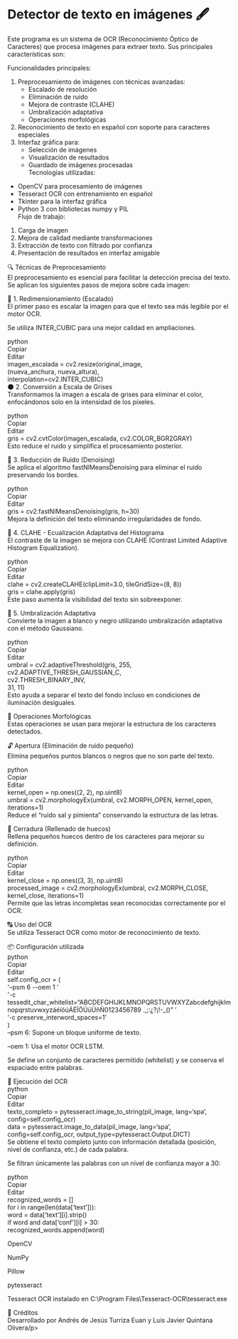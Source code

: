 # Detector de texto en imágenes 🖋️
<p class="has-line-data" data-line-start="0" data-line-end="1">Este programa es un sistema de OCR (Reconocimiento Óptico de Caracteres) que procesa imágenes para extraer texto. Sus principales características son:</p>
<p class="has-line-data" data-line-start="2" data-line-end="3">Funcionalidades principales:</p>
<ol>
<li class="has-line-data" data-line-start="4" data-line-end="10">Preprocesamiento de imágenes con técnicas avanzadas:
<ul>
<li class="has-line-data" data-line-start="5" data-line-end="6">Escalado de resolución</li>
<li class="has-line-data" data-line-start="6" data-line-end="7">Eliminación de ruido</li>
<li class="has-line-data" data-line-start="7" data-line-end="8">Mejora de contraste (CLAHE)</li>
<li class="has-line-data" data-line-start="8" data-line-end="9">Umbralización adaptativa</li>
<li class="has-line-data" data-line-start="9" data-line-end="10">Operaciones morfológicas</li>
</ul>
</li>
<li class="has-line-data" data-line-start="10" data-line-end="11">Reconocimiento de texto en español con soporte para caracteres especiales</li>
<li class="has-line-data" data-line-start="11" data-line-end="17">Interfaz gráfica para:
<ul>
<li class="has-line-data" data-line-start="12" data-line-end="13">Selección de imágenes</li>
<li class="has-line-data" data-line-start="13" data-line-end="14">Visualización de resultados</li>
<li class="has-line-data" data-line-start="14" data-line-end="17">Guardado de imágenes procesadas<br>
Tecnologías utilizadas:</li>
</ul>
</li>
</ol>
<ul>
<li class="has-line-data" data-line-start="17" data-line-end="18">OpenCV para procesamiento de imágenes</li>
<li class="has-line-data" data-line-start="18" data-line-end="19">Tesseract OCR con entrenamiento en español</li>
<li class="has-line-data" data-line-start="19" data-line-end="20">Tkinter para la interfaz gráfica</li>
<li class="has-line-data" data-line-start="20" data-line-end="23">Python 3 con bibliotecas numpy y PIL<br>
Flujo de trabajo:</li>
</ul>
<ol>
<li class="has-line-data" data-line-start="23" data-line-end="24">Carga de imagen</li>
<li class="has-line-data" data-line-start="24" data-line-end="25">Mejora de calidad mediante transformaciones</li>
<li class="has-line-data" data-line-start="25" data-line-end="26">Extracción de texto con filtrado por confianza</li>
<li class="has-line-data" data-line-start="26" data-line-end="28">Presentación de resultados en interfaz amigable</li>
</ol>

<p class="has-line-data" data-line-start="0" data-line-end="2">🔍 Técnicas de Preprocesamiento<br>
El preprocesamiento es esencial para facilitar la detección precisa del texto. Se aplican los siguientes pasos de mejora sobre cada imagen:</p>
<p class="has-line-data" data-line-start="3" data-line-end="5">📏 1. Redimensionamiento (Escalado)<br>
El primer paso es escalar la imagen para que el texto sea más legible por el motor OCR.</p>
<p class="has-line-data" data-line-start="6" data-line-end="7">Se utiliza INTER_CUBIC para una mejor calidad en ampliaciones.</p>
<p class="has-line-data" data-line-start="8" data-line-end="16">python<br>
Copiar<br>
Editar<br>
imagen_escalada = cv2.resize(original_image,<br>
(nueva_anchura, nueva_altura),<br>
interpolation=cv2.INTER_CUBIC)<br>
🌑 2. Conversión a Escala de Grises<br>
Transformamos la imagen a escala de grises para eliminar el color, enfocándonos solo en la intensidad de los píxeles.</p>
<p class="has-line-data" data-line-start="17" data-line-end="22">python<br>
Copiar<br>
Editar<br>
gris = cv2.cvtColor(imagen_escalada, cv2.COLOR_BGR2GRAY)<br>
Esto reduce el ruido y simplifica el procesamiento posterior.</p>
<p class="has-line-data" data-line-start="23" data-line-end="25">🧹 3. Reducción de Ruido (Denoising)<br>
Se aplica el algoritmo fastNlMeansDenoising para eliminar el ruido preservando los bordes.</p>
<p class="has-line-data" data-line-start="26" data-line-end="31">python<br>
Copiar<br>
Editar<br>
gris = cv2.fastNlMeansDenoising(gris, h=30)<br>
Mejora la definición del texto eliminando irregularidades de fondo.</p>
<p class="has-line-data" data-line-start="32" data-line-end="34">🌈 4. CLAHE - Ecualización Adaptativa del Histograma<br>
El contraste de la imagen se mejora con CLAHE (Contrast Limited Adaptive Histogram Equalization).</p>
<p class="has-line-data" data-line-start="35" data-line-end="41">python<br>
Copiar<br>
Editar<br>
clahe = cv2.createCLAHE(clipLimit=3.0, tileGridSize=(8, 8))<br>
gris = clahe.apply(gris)<br>
Este paso aumenta la visibilidad del texto sin sobreexponer.</p>
<p class="has-line-data" data-line-start="42" data-line-end="44">🧾 5. Umbralización Adaptativa<br>
Convierte la imagen a blanco y negro utilizando umbralización adaptativa con el método Gaussiano.</p>
<p class="has-line-data" data-line-start="45" data-line-end="53">python<br>
Copiar<br>
Editar<br>
umbral = cv2.adaptiveThreshold(gris, 255,<br>
cv2.ADAPTIVE_THRESH_GAUSSIAN_C,<br>
cv2.THRESH_BINARY_INV,<br>
31, 11)<br>
Esto ayuda a separar el texto del fondo incluso en condiciones de iluminación desiguales.</p>
<p class="has-line-data" data-line-start="54" data-line-end="56">🧱 Operaciones Morfológicas<br>
Estas operaciones se usan para mejorar la estructura de los caracteres detectados.</p>
<p class="has-line-data" data-line-start="57" data-line-end="59">🔓 Apertura (Eliminación de ruido pequeño)<br>
Elimina pequeños puntos blancos o negros que no son parte del texto.</p>
<p class="has-line-data" data-line-start="60" data-line-end="66">python<br>
Copiar<br>
Editar<br>
kernel_open = np.ones((2, 2), np.uint8)<br>
umbral = cv2.morphologyEx(umbral, cv2.MORPH_OPEN, kernel_open, iterations=1)<br>
Reduce el “ruido sal y pimienta” conservando la estructura de las letras.</p>
<p class="has-line-data" data-line-start="67" data-line-end="69">🔐 Cerradura (Rellenado de huecos)<br>
Rellena pequeños huecos dentro de los caracteres para mejorar su definición.</p>
<p class="has-line-data" data-line-start="70" data-line-end="76">python<br>
Copiar<br>
Editar<br>
kernel_close = np.ones((3, 3), np.uint8)<br>
processed_image = cv2.morphologyEx(umbral, cv2.MORPH_CLOSE, kernel_close, iterations=1)<br>
Permite que las letras incompletas sean reconocidas correctamente por el OCR.</p>
<p class="has-line-data" data-line-start="77" data-line-end="79">🔠 Uso del OCR<br>
Se utiliza Tesseract OCR como motor de reconocimiento de texto.</p>
<p class="has-line-data" data-line-start="80" data-line-end="90">📦 Configuración utilizada<br>
python<br>
Copiar<br>
Editar<br>
self.config_ocr = (<br>
'–psm 6 --oem 1 ’<br>
'-c tessedit_char_whitelist=“ABCDEFGHIJKLMNOPQRSTUVWXYZabcdefghijklmnopqrstuvwxyzáéíóúÁÉÍÓÚüÜñÑ0123456789 .,;:¿?¡!-_()” ’<br>
‘-c preserve_interword_spaces=1’<br>
)<br>
–psm 6: Supone un bloque uniforme de texto.</p>
<p class="has-line-data" data-line-start="91" data-line-end="92">–oem 1: Usa el motor OCR LSTM.</p>
<p class="has-line-data" data-line-start="93" data-line-end="94">Se define un conjunto de caracteres permitido (whitelist) y se conserva el espaciado entre palabras.</p>
<p class="has-line-data" data-line-start="95" data-line-end="102">🧠 Ejecución del OCR<br>
python<br>
Copiar<br>
Editar<br>
texto_completo = pytesseract.image_to_string(pil_image, lang=‘spa’, config=self.config_ocr)<br>
data = pytesseract.image_to_data(pil_image, lang=‘spa’, config=self.config_ocr, output_type=pytesseract.Output.DICT)<br>
Se obtiene el texto completo junto con información detallada (posición, nivel de confianza, etc.) de cada palabra.</p>
<p class="has-line-data" data-line-start="103" data-line-end="104">Se filtran únicamente las palabras con un nivel de confianza mayor a 30:</p>
<p class="has-line-data" data-line-start="105" data-line-end="123">python<br>
Copiar<br>
Editar<br>
recognized_words = []<br>
for i in range(len(data[‘text’])):<br>
word = data[‘text’][i].strip()<br>
if word and data[‘conf’][i] &gt; 30:<br>
recognized_words.append(word)<br>

<p class="has-line-data" data-line-start="141" data-line-end="142">OpenCV</p>
<p class="has-line-data" data-line-start="143" data-line-end="144">NumPy</p>
<p class="has-line-data" data-line-start="145" data-line-end="146">Pillow</p>
<p class="has-line-data" data-line-start="147" data-line-end="148">pytesseract</p>
<p class="has-line-data" data-line-start="149" data-line-end="150">Tesseract OCR instalado en C:\Program Files\Tesseract-OCR\tesseract.exe</p>
<p class="has-line-data" data-line-start="151" data-line-end="153">📎 Créditos<br>
Desarrollado por Andrés de Jesús Turriza Euan y Luis Javier Quintana Olivera/p>
